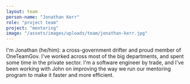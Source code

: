 ```yaml
---
layout: team
person-name: "Jonathan Kerr"
role: "project team"
project: "mentoring"
image: "/assets/images/uploads/team/jonathan-kerr.jpg"
---
```


I'm Jonathan (he/him): a cross-government drifter and proud member of OneTeamGov. I've worked across most of the big departments, and spent some time in the private sector. I'm a software engineer by trade, and I've been working with John on improving the way we run our mentoring program to make it faster and more efficient. 

